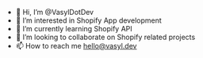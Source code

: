 - 👋 Hi, I’m @VasylDotDev
- 👀 I’m interested in Shopify App development
- 🌱 I’m currently learning Shopify API
- 💞️ I’m looking to collaborate on Shopify related projects
- 📫 How to reach me hello@vasyl.dev

<!---
VasylDotDev/VasylDotDev is a ✨ special ✨ repository because its `README.md` (this file) appears on your GitHub profile.
You can click the Preview link to take a look at your changes.
--->

